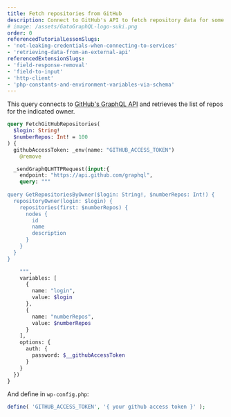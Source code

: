 ```yaml
---
title: Fetch repositories from GitHub
description: Connect to GitHub's API to fetch repository data for some account
# image: /assets/GatoGraphQL-logo-suki.png
order: 0
referencedTutorialLessonSlugs:
- 'not-leaking-credentials-when-connecting-to-services'
- 'retrieving-data-from-an-external-api'
referencedExtensionSlugs:
- 'field-response-removal'
- 'field-to-input'
- 'http-client'
- 'php-constants-and-environment-variables-via-schema'
---
```


This query connects to [GitHub's GraphQL API](https://docs.github.com/en/graphql) and retrieves the list of repos for the indicated owner.

```graphql
query FetchGitHubRepositories(
  $login: String!
  $numberRepos: Int! = 100
) {
  githubAccessToken: _env(name: "GITHUB_ACCESS_TOKEN")
    @remove

  _sendGraphQLHTTPRequest(input:{
    endpoint: "https://api.github.com/graphql",
    query: """
    
query GetRepositoriesByOwner($login: String!, $numberRepos: Int!) {
  repositoryOwner(login: $login) {
    repositories(first: $numberRepos) {
      nodes {
        id
        name
        description
      }
    }
  }
}

    """,
    variables: [
      {
        name: "login",
        value: $login
      },
      {
        name: "numberRepos",
        value: $numberRepos
      }
    ],
    options: {
      auth: {
        password: $__githubAccessToken
      }
    }
  })
}
```

And define in `wp-config.php`:

```php
define( 'GITHUB_ACCESS_TOKEN', '{ your github access token }' );
```
